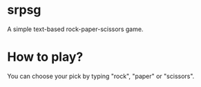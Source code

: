 # srpsg
A simple text-based rock-paper-scissors game.


# How to play?
You can choose your pick by typing "rock", "paper" or "scissors".
